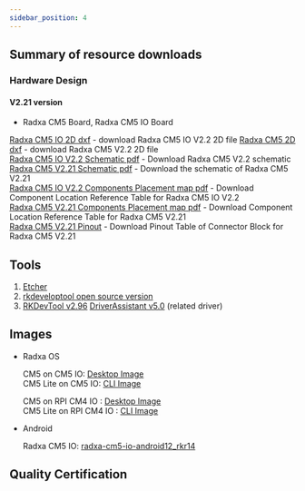 ```yaml
---
sidebar_position: 4
---
```


## Summary of resource downloads

### Hardware Design

#### V2.21 version

- Radxa CM5 Board, Radxa CM5 IO Board

[Radxa CM5 IO 2D dxf](https://dl.radxa.com/cm5/v2200/radxa_cm5_io_board_v2200_2d_dxf.zip) - download Radxa CM5 IO V2.2 2D file
[Radxa CM5 2D dxf](https://dl.radxa.com/cm5/v2200/radxa_cm5_v2200_2d_dxf.zip) - download Radxa CM5 V2.2 2D file  
[Radxa CM5 IO V2.2 Schematic pdf](https://dl.radxa.com/cm5/v2200/radxa_cm5_io_v2200_schematic.pdf) - Download Radxa CM5 V2.2 schematic  
[Radxa CM5 V2.21 Schematic pdf](https://dl.radxa.com/cm5/v2210/radxa_cm5_v2210_schematic.pdf) - Download the schematic of Radxa CM5 V2.21  
[Radxa CM5 IO V2.2 Components Placement map pdf](https://dl.radxa.com/cm5/v2200/radxa_cm5_io_v2200_Components_Placement_map.pdf) - Download Component Location Reference Table for Radxa CM5 IO V2.2  
[Radxa CM5 V2.21 Components Placement map pdf](https://dl.radxa.com/cm5/v2210/radxa_cm5_v2210_components_placement_map.pdf) - Download Component Location Reference Table for Radxa CM5 V2.21  
[Radxa CM5 V2.21 Pinout](https://dl.radxa.com/cm5/v2210/radxa_cm5_v2210_pinout.xlsx) - Download Pinout Table of Connector Block for Radxa CM5 V2.21

## Tools

1. [Etcher](https://etcher.balena.io/#download-etcher/)
2. [rkdeveloptool open source version](https://opensource.rock-chips.com/wiki_Rkdeveloptool)
3. [RKDevTool v2.96](https://dl.radxa.com/tools/windows/RKDevTool_Release_v2.96_zh.zip)
   [DriverAssistant v5.0](https://dl.radxa.com/tools/windows/DriverAssitant_v5.0.zip) (related driver)

## Images

- Radxa OS

  CM5 on CM5 IO: [Desktop Image](https://github.com/radxa-build/radxa-cm5-io/releases/download/rsdk-b3/radxa-cm5-io_bookworm_kde_b3.output.img.xz)  
  CM5 Lite on CM5 IO: [CLI Image](https://github.com/radxa-build/radxa-cm5-io/releases/download/rsdk-b3/radxa-cm5-io_bookworm_cli_b3.output.img.xz)

  CM5 on RPI CM4 IO : [Desktop Image](https://github.com/radxa-build/radxa-cm5-rpi-cm4-io/releases/download/rsdk-b3/radxa-cm5-rpi-cm4-io_bookworm_kde_b3.output.img.xz)  
  CM5 Lite on RPI CM4 IO : [CLI Image](https://github.com/radxa-build/radxa-cm5-rpi-cm4-io/releases/download/rsdk-b3/radxa-cm5-rpi-cm4-io_bookworm_cli_b3.output.img.xz)

- Android

  Radxa CM5 IO: [radxa-cm5-io-android12_rkr14](https://github.com/radxa/manifests/releases/download/Android12_rkr14_20240511/Radxa_CM5_Android12_rkr14_GMS_20240511-gpt.zip)

## Quality Certification
